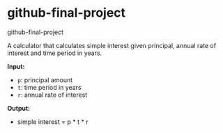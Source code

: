 # github-final-project
github-final-project

A calculator that calculates simple interest given principal, annual rate of interest and time period in years.

**Input:**
- `p`: principal amount  
- `t`: time period in years  
- `r`: annual rate of interest  

**Output:**
- simple interest = p * t * r
